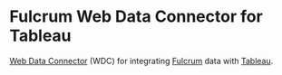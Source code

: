 # Fulcrum Web Data Connector for Tableau
[Web Data Connector](https://community.tableau.com/community/developers/web-data-connectors) (WDC) for integrating [Fulcrum](http://www.fulcrumapp.com/) data with [Tableau](https://www.tableau.com).
